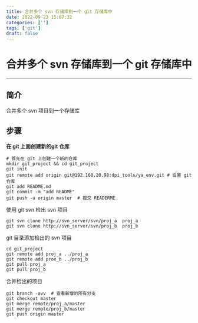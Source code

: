 ```yaml
---
title: 合并多个 svn 存储库到一个 git 存储库中
date: 2022-09-23 15:07:32
categories: ['']
tags: ['git']
draft: false
---
```


# 合并多个 svn 存储库到一个 git 存储库中

---

## 简介

合并多个 svn 项目到一个存储库

## 步骤

**在 git 上面创建新的git 仓库**

```shell
# 首先在 git 上创建一个新的仓库
mkdir git_project && cd git_project
git init
git remote add origin git@192.168.20.98:dpi_tools/ya_env.git # 设置 git 仓库
git add README.md
git commit -m "add README"
git push -u origin master  # 提交 READERME
```

使用 git svn 检出 svn 项目

```shell
git svn clone http://svn_server/svn/proj_a  proj_a
git svn clone http://svn_server/svn/proj_b  proj_b
```

git 目录添加检出的 svn 项目

```shell
cd git_project
git remote add proj_a ../proj_a
git remote add proe_b ../proj_b
git pull proj_a
git pull proj_b
```

合并检出的项目

```shell
git branch -avv  # 查看新增的所有分支
git checkout master
git merge remote/proj_a/master
git merge remote/proj_b/master
git push origin master
```





